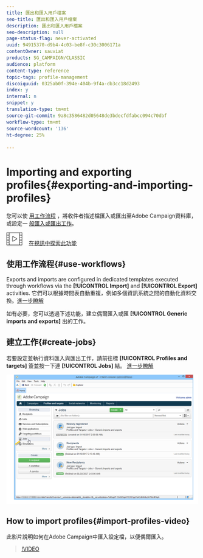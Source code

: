 ```yaml
---
title: 匯出和匯入用戶檔案
seo-title: 匯出和匯入用戶檔案
description: 匯出和匯入用戶檔案
seo-description: null
page-status-flag: never-activated
uuid: 94915370-d9b4-4c03-be8f-c30c3006171a
contentOwner: sauviat
products: SG_CAMPAIGN/CLASSIC
audience: platform
content-type: reference
topic-tags: profile-management
discoiquuid: 0325ab0f-394e-404b-9f4a-db3cc18d2493
index: y
internal: n
snippet: y
translation-type: tm+mt
source-git-commit: 9a8c3586482d05648de3bdecfdfabcc094c70dbf
workflow-type: tm+mt
source-wordcount: '136'
ht-degree: 25%

---
```



# Importing and exporting profiles{#exporting-and-importing-profiles}

您可以使 [用工作流程](#use-workflows) ，將收件者描述檔匯入或匯出至Adobe Campaign資料庫，或設定一 [般匯入或匯出工作](#create-jobs)。

![](assets/do-not-localize/how-to-video.png) [在視訊中探索此功能](#import-profiles-video)

## 使用工作流程{#use-workflows}

Exports and imports are configured in dedicated templates executed through workflows via the **[!UICONTROL Import]** and **[!UICONTROL Export]** activities. 它們可以根據時間表自動重複，例如多個資訊系統之間的自動化資料交換。[進一步瞭解](../../workflow/using/importing-data.md#best-practices-when-importing-data)

如有必要，您可以透過下述功能，建立偶爾匯入或匯 **[!UICONTROL Generic imports and exports]** 出的工作。

## 建立工作{#create-jobs}

若要設定並執行資料匯入與匯出工作，請前往標 **[!UICONTROL Profiles and targets]** 簽並按一下連 **[!UICONTROL Jobs]** 結。 [進一步瞭解](../../platform/using/generic-imports-and-exports.md)

![](assets/s_ncs_user_interface_import_link.png)


## How to import profiles{#import-profiles-video}

此影片說明如何在Adobe Campaign中匯入設定檔，以便偶爾匯入。

>[!VIDEO](https://video.tv.adobe.com/v/25608?quality=12)
